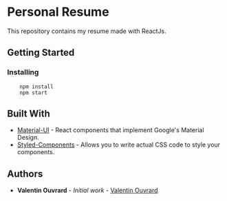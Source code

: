 # Personal Resume

This repository contains my resume made with ReactJs.

## Getting Started

### Installing

```
    npm install
    npm start
```

## Built With

* [Material-UI](https://material-ui.com) - React components that implement Google's Material Design.
* [Styled-Components](https://www.styled-components.com) - Allows you to write actual CSS code to style your components.

## Authors

* **Valentin Ouvrard** - *Initial work* - [Valentin Ouvrard](github.com/users/valentinouvrard)
